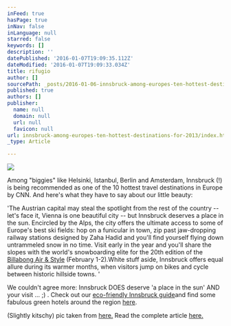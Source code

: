 ```yaml
---
inFeed: true
hasPage: true
inNav: false
inLanguage: null
starred: false
keywords: []
description: ''
datePublished: '2016-01-07T19:09:35.112Z'
dateModified: '2016-01-07T19:09:33.034Z'
title: rifugio
author: []
sourcePath: _posts/2016-01-06-innsbruck-among-europes-ten-hottest-destinations-for-2013.md
published: true
authors: []
publisher:
  name: null
  domain: null
  url: null
  favicon: null
url: innsbruck-among-europes-ten-hottest-destinations-for-2013/index.html
_type: Article

---
```

![](https://s3-us-west-2.amazonaws.com/the-grid-img/p/1fdfb8538401ff5996e8b4b58ffe48be1b57e125.jpg)

Among "biggies" like Helsinki, Istanbul, Berlin and Amsterdam, Innsbruck (!) is being recommended as one of the 10 hottest travel destinations in Europe by CNN. And here's what they have to say about our little beauty:

'The Austrian capital may steal the spotlight from the rest of the country -- let's face it, Vienna is one beautiful city -- but Innsbruck deserves a place in the sun. Encircled by the Alps, the city offers the ultimate access to some of Europe's best ski fields: hop on a funicular in town, zip past jaw-dropping railway stations designed by Zaha Hadid and you'll find yourself flying down untrammeled snow in no time. Visit early in the year and you'll share the slopes with the world's snowboarding elite for the 20th edition of the [Billabong Air & Style][0] (February 1-2).White stuff aside, Innsbruck offers equal allure during its warmer months, when visitors jump on bikes and cycle between historic hillside towns. '

We couldn't agree more: Innsbruck DOES deserve 'a place in the sun' AND your visit ...  ;) . Check out our [eco-friendly Innsbruck guide][1]and find some fabulous green hotels around the region [here][2].

(Slightly kitschy) pic taken from [here.][3] Read the complete article [here.][4]

[0]: http://www.air-style.com/start.html
[1]: http://www.lifetravel.eu/green_hotel/innsbruck-city-guide
[2]: http://www.lifetravel.eu/green-hotel/austria/tyrol
[3]: http://www.lifetravel.eu/http://buhalis.blogspot.co.at/2012/12/we-celebrate-20-years-of-enter-2000.html
[4]: http://edition.cnn.com/2013/01/04/travel/europe-top-destinations/index.html